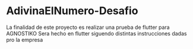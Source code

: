 # AdivinaElNumero-Desafio

La finalidad de este proyecto es realizar una prueba de flutter para AGNOSTIKO
Sera hecho en flutter siguendo distintas instrucciones dadas pro la empresa
